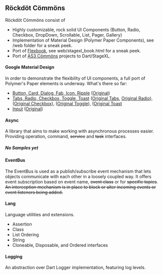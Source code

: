 ## Röckdöt Cömmöns

Röckdöt Cömmöns consist of
* Highly customizable, rock solid UI Components (Button, Radio, Checkbox, DropDown, Scrollable, List, Pager, Gallery)
* Implementation of Material Design (Polymer Paper Components), see /web folder for a sneak peek.
* Port of [Flexbook](http://www.rubenswieringa.com/code/as3/flex/Book/), see web/stagexl_book.html for a sneak peek.
* Port of [AS3 Cömmöns](http://www.as3commons.org/) projects to Dart/StageXL.

#### Google Material Design
In order to demonstrate the flexibility of UI components, a full port of Polymer's Paper elements is underway.
What's there so far:
* [Button, Card, Dialog, Fab, Icon, Ripple](http://rockdot.sounddesignz.com/stagexl-commons/paper_buttons.html) ([Original](https://www.polymer-project.org/components/paper-ripple/demo.html)) 
* [Tabs, Radio, Checkbox, Toggle, Toast](http://rockdot.sounddesignz.com/stagexl-commons/paper_radio.html) ([Original Tabs](https://www.polymer-project.org/components/paper-tabs/demo.html), [Original Radio](https://www.polymer-project.org/components/paper-radio-button/demo.html)), ([Original Checkbox](https://www.polymer-project.org/components/paper-checkbox/demo.html)), ([Original Toggle](https://www.polymer-project.org/components/paper-toggle-button/demo.html)), ([Original Toast](https://www.polymer-project.org/components/paper-toast/demo.html)  
* [Input](http://rockdot.sounddesignz.com/stagexl-commons/paper_input.html) ([Original](https://www.polymer-project.org/components/paper-input/demo.html)) 

#### Async
A library that aims to make working with asynchronous processes easier. 
Providing operation, command, ~~service~~ and ~~task~~ interfaces.
##### No Samples yet

#### EventBus
The EventBus is used as a publish/subscribe event mechanism that lets objects communicate with each other in a loosely coupled way. 
It offers event subscription based on event name, ~~event class~~ or for ~~specific topics~~. 
~~An interception mechanism is in place to block or alter incoming events or event listeners being added.~~

#### Lang
Language utilities and extensions.
* Assertion
* Class
* List Ordering
* String
* Cloneable, Disposable, and Ordered interfaces

#### Logging
An abstraction over Dart Logger implementation, featuring log levels.